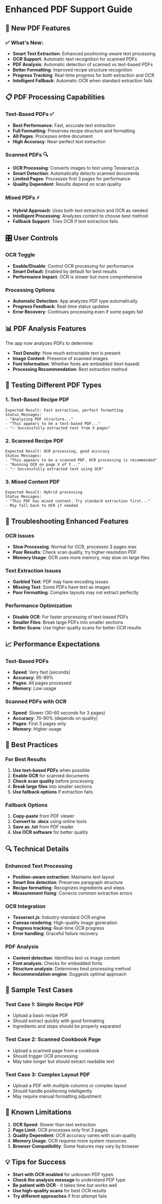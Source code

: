 # Enhanced PDF Support Guide

## 🚀 New PDF Features

### ✅ What's New:
- **Smart Text Extraction**: Enhanced positioning-aware text processing
- **OCR Support**: Automatic text recognition for scanned PDFs
- **PDF Analysis**: Automatic detection of scanned vs text-based PDFs
- **Better Formatting**: Improved recipe structure recognition
- **Progress Tracking**: Real-time progress for both extraction and OCR
- **Intelligent Fallback**: Automatic OCR when standard extraction fails

## 📋 PDF Processing Capabilities

### **Text-Based PDFs** ✅
- **Best Performance**: Fast, accurate text extraction
- **Full Formatting**: Preserves recipe structure and formatting
- **All Pages**: Processes entire document
- **High Accuracy**: Near-perfect text extraction

### **Scanned PDFs** 🔍
- **OCR Processing**: Converts images to text using Tesseract.js
- **Smart Detection**: Automatically detects scanned documents
- **Limited Pages**: Processes first 3 pages for performance
- **Quality Dependent**: Results depend on scan quality

### **Mixed PDFs** ⚡
- **Hybrid Approach**: Uses both text extraction and OCR as needed
- **Intelligent Processing**: Analyzes content to choose best method
- **Fallback Support**: Tries OCR if text extraction fails

## 🎛️ User Controls

### **OCR Toggle**
- **Enable/Disable**: Control OCR processing for performance
- **Smart Default**: Enabled by default for best results
- **Performance Impact**: OCR is slower but more comprehensive

### **Processing Options**
- **Automatic Detection**: App analyzes PDF type automatically
- **Progress Feedback**: Real-time status updates
- **Error Recovery**: Continues processing even if some pages fail

## 📊 PDF Analysis Features

The app now analyzes PDFs to determine:
- **Text Density**: How much extractable text is present
- **Image Content**: Presence of scanned images
- **Font Information**: Whether fonts are embedded (text-based)
- **Processing Recommendation**: Best extraction method

## 🧪 Testing Different PDF Types

### **1. Text-Based Recipe PDF**
```
Expected Result: Fast extraction, perfect formatting
Status Messages: 
- "Analyzing PDF structure..."
- "This appears to be a text-based PDF..."
- "✅ Successfully extracted text from X pages"
```

### **2. Scanned Recipe PDF**
```
Expected Result: OCR processing, good accuracy
Status Messages:
- "This appears to be a scanned PDF. OCR processing is recommended"
- "Running OCR on page X of Y..."
- "✅ Successfully extracted text using OCR"
```

### **3. Mixed Content PDF**
```
Expected Result: Hybrid processing
Status Messages:
- "This PDF has mixed content. Try standard extraction first..."
- May fall back to OCR if needed
```

## 🔧 Troubleshooting Enhanced Features

### **OCR Issues**
- **Slow Processing**: Normal for OCR, processes 3 pages max
- **Poor Results**: Check scan quality, try higher resolution PDF
- **Memory Usage**: OCR uses more memory, may slow on large files

### **Text Extraction Issues**
- **Garbled Text**: PDF may have encoding issues
- **Missing Text**: Some PDFs have text as images
- **Poor Formatting**: Complex layouts may not extract perfectly

### **Performance Optimization**
- **Disable OCR**: For faster processing of text-based PDFs
- **Smaller Files**: Break large PDFs into smaller sections
- **Better Scans**: Use higher quality scans for better OCR results

## 📈 Performance Expectations

### **Text-Based PDFs**
- **Speed**: Very fast (seconds)
- **Accuracy**: 95-99%
- **Pages**: All pages processed
- **Memory**: Low usage

### **Scanned PDFs with OCR**
- **Speed**: Slower (30-60 seconds for 3 pages)
- **Accuracy**: 70-90% (depends on quality)
- **Pages**: First 3 pages only
- **Memory**: Higher usage

## 🎯 Best Practices

### **For Best Results**
1. **Use text-based PDFs** when possible
2. **Enable OCR** for scanned documents
3. **Check scan quality** before processing
4. **Break large files** into smaller sections
5. **Use fallback options** if extraction fails

### **Fallback Options**
1. **Copy-paste** from PDF viewer
2. **Convert to .docx** using online tools
3. **Save as .txt** from PDF reader
4. **Use OCR software** for better quality

## 🔍 Technical Details

### **Enhanced Text Processing**
- **Position-aware extraction**: Maintains text layout
- **Smart line detection**: Preserves paragraph structure
- **Recipe formatting**: Recognizes ingredients and steps
- **Measurement fixing**: Corrects common extraction errors

### **OCR Integration**
- **Tesseract.js**: Industry-standard OCR engine
- **Canvas rendering**: High-quality image generation
- **Progress tracking**: Real-time OCR progress
- **Error handling**: Graceful failure recovery

### **PDF Analysis**
- **Content detection**: Identifies text vs image content
- **Font analysis**: Checks for embedded fonts
- **Structure analysis**: Determines best processing method
- **Recommendation engine**: Suggests optimal approach

## 📝 Sample Test Cases

### **Test Case 1: Simple Recipe PDF**
- Upload a basic recipe PDF
- Should extract quickly with good formatting
- Ingredients and steps should be properly separated

### **Test Case 2: Scanned Cookbook Page**
- Upload a scanned page from a cookbook
- Should trigger OCR processing
- May take longer but should extract readable text

### **Test Case 3: Complex Layout PDF**
- Upload a PDF with multiple columns or complex layout
- Should handle positioning intelligently
- May require manual formatting adjustment

## 🚨 Known Limitations

1. **OCR Speed**: Slower than text extraction
2. **Page Limit**: OCR processes only first 3 pages
3. **Quality Dependent**: OCR accuracy varies with scan quality
4. **Memory Usage**: OCR requires more system resources
5. **Browser Compatibility**: Some features may vary by browser

## 💡 Tips for Success

- **Start with OCR enabled** for unknown PDF types
- **Check the analysis message** to understand PDF type
- **Be patient with OCR** - it takes time but works well
- **Use high-quality scans** for best OCR results
- **Try different approaches** if first attempt fails
